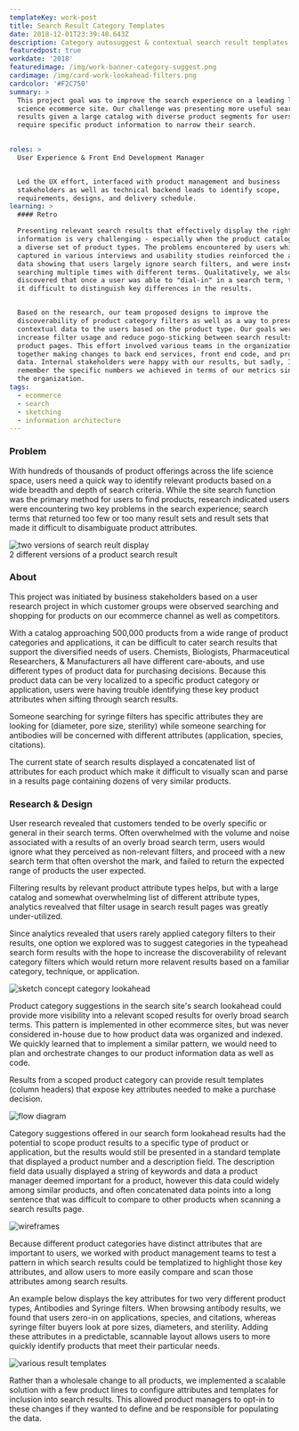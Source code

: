 ```yaml
---
templateKey: work-post
title: Search Result Category Templates
date: 2018-12-01T23:39:48.643Z
description: Category autosuggest & contextual search result templates
featuredpost: true
workdate: '2018'
featuredimage: /img/work-banner-category-suggest.png
cardimage: /img/card-work-lookahead-filters.png
cardcolor: '#F2C750'
summary: >
  This project goal was to improve the search experience on a leading life
  science ecommerce site. Our challenge was presenting more useful search
  results given a large catalog with diverse product segments for users who
  require specific product information to narrow their search.

    
roles: >
  User Experience & Front End Development Manager   


  Led the UX effort, interfaced with product management and business
  stakeholders as well as technical backend leads to identify scope,
  requirements, designs, and delivery schedule.
learning: >
  #### Retro

  Presenting relevant search results that effectively display the right product
  information is very challenging - especially when the product catalog contains
  a diverse set of product types. The problems encountered by users which were
  captured in various interviews and usability studies reinforced the analytical
  data showing that users largely ignore search filters, and were instead
  searching multiple times with different terms. Qualitatively, we also
  discovered that once a user was able to "dial-in" in a search term, they found
  it difficult to distinguish key differences in the results.   


  Based on the research, our team proposed designs to improve the
  discoverability of product category filters as well as a way to present more
  contextual data to the users based on the product type. Our goals were to
  increase filter usage and reduce pogo-sticking between search results and
  product pages. This effort involved various teams in the organization working
  together making changes to back end services, front end code, and product
  data. Internal stakeholders were happy with our results, but sadly, I can't
  remember the specific numbers we achieved in terms of our metrics since I left
  the organization. 
tags:
  - ecommerce
  - search
  - sketching
  - information architecture
---
```

### Problem
With hundreds of thousands of product offerings across the life science space, users need a quick way to identify relevant products based on a wide breadth and depth of search criteria. While the site search function was the primary method for users to find products, research indicated users were encountering two key problems in the search experience; search terms that returned too few or too many result sets and result sets that made it difficult to disambiguate product attributes.



<div class="columns is-centered has-margin-top-32">
  <div class="column is-12 has-text-centered">
    <img class="img" srcset="/img/search-results-A-B.png" alt="two versions of search reult display" />
    <figcaption>2 different versions of a product search result</figcaption>
  </div>
</div> 



### About

This project was initiated by business stakeholders based on a user research project in which customer groups were observed searching and shopping for products on our ecommerce channel as well as competitors. 

With a catalog approaching 500,000 products from a wide range of product categories and applications, it can be difficult to cater search results that support the diversified needs of users. Chemists, Biologists, Pharmaceutical Researchers, & Manufacturers all have different care-abouts, and use different types of product data for purchasing decisions. Because this product data can be very localized to a specific product category or application, users were having trouble identifying these key product attributes when sifting through search results. 

Someone searching for syringe filters has specific attributes they are looking for (diameter, pore size, sterility) while someone searching for antibodies will be concerned with different attributes (application, species, citations).    

The current state of search results displayed a concatenated list of attributes for each product which make it difficult to visually scan and parse in a results page containing dozens of very similar products.

### Research & Design

User research revealed that customers tended to be overly specific or general in their search terms. Often overwhelmed with the volume and noise associated with a results of an overly broad search term, users would ignore what they perceived as non-relevant filters, and proceed with a new search term that often overshot the mark, and failed to return the expected range of products the user expected.    

Filtering results by relevant product attribute types helps, but with a large catalog and somewhat overwhelming list of different attribute types, analytics revealved that filter usage in search result pages was greatly under-utilized. 

Since analytics revealed that users rarely applied category filters to their results, one option we explored was to suggest categories in the typeahead search form results with the hope to increase the discoverability of relevant category filters which would return more relavent results based on a familiar category, technique, or application.   

<div class="columns is-centered has-margin-top-32">
  <div class="column is-12 has-text-centered">
    <img class="img" srcset="/img/card-work-lookahead-suggest.jpg" alt="sketch concept category lookahead" />
  </div>
</div>

Product category suggestions in the search site's search lookahead could provide more visibility into a relevant scoped results for overly broad search terms. This pattern is implemented in other ecommerce sites, but was never considered in-house due to how product data was organized and indexed. We quickly learned that to implement a similar pattern, we would need to plan and orchestrate changes to our product information data as well as code.

Results from a scoped product category can provide result templates (column headers) that expose key attributes needed to make a purchase decision. 

<div class="columns is-centered has-margin-top-32">
  <div class="column is-12 has-text-centered">
    <img class="img" srcset="/img/card-work-category-diagram.jpg" alt="flow diagram" />
  </div>
</div>

Category suggestions offered in our search form lookahead results had the potential to scope product results to a specific type of product or application, but the results would still be presented in a standard template that displayed a product number and a description field. The description field data usually displayed a string of keywords and data a product manager deemed important for a product, however this data could widely among similar products, and often concatenated data points into a long sentence that was difficult to compare to other products when scanning a search results page.   

<div class="columns is-centered has-margin-top-32">
  <div class="column is-12 has-text-centered">
    <img class="img" srcset="/img/card-work-category-result-wireframes.jpg" alt="wireframes" />
  </div>
</div>

Because different product categories have distinct attributes that are important to users, we worked with product management teams to test a pattern in which search results could be templatized to highlight those key attributes, and allow users to more easily compare and scan those attributes among search results.  

An example below displays the key attributes for two very different product types, Antibodies and Syringe filters. When browsing antibody results, we found that users zero-in on applications, species, and citations, whereas syringe filter buyers look at pore sizes, diameters, and sterility. Adding these attributes in a predictable, scannable layout allows users to more quickly identify products that meet their particular needs.

<div class="columns is-centered has-margin-top-32">
  <div class="column is-12 has-text-centered">
    <img class="img" srcset="/img/card-work-category-result-template-1.jpg" alt="various result templates" />
  </div>
</div>

Rather than a wholesale change to all products, we implemented a scalable solution with a few product lines to configure attributes and templates for inclusion into search results. This allowed product managers to opt-in to these changes if they wanted to define and be responsible for populating the data.
